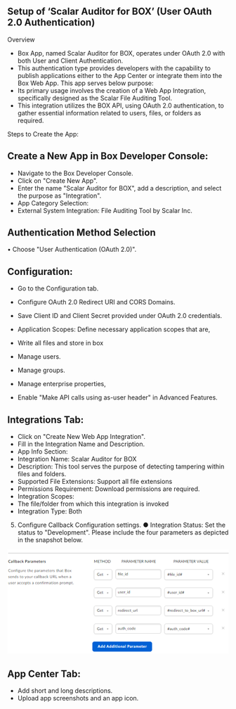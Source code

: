 ##	Setup of ‘Scalar Auditor for BOX’ (User OAuth 2.0 Authentication)

Overview

*	Box App, named Scalar Auditor for BOX, operates under OAuth 2.0 with both User and Client Authentication. 
*	This authentication type provides developers with the capability to publish applications either to the App Center or integrate them into the Box Web App.
This app serves below purpose:
*	Its primary usage involves the creation of a Web App Integration, specifically designed as the Scalar File Auditing Tool. 
*	This integration utilizes the BOX API, using OAuth 2.0 authentication, to gather essential information related to users, files, or folders as required.

Steps to Create the App:

##	Create a New App in Box Developer Console:

*	Navigate to the Box Developer Console.
*	Click on "Create New App".
*	Enter the name "Scalar Auditor for BOX", add a description, and select the purpose as "Integration".
*	App Category Selection:
*	External System Integration: File Auditing Tool by Scalar Inc.
	

##	Authentication Method Selection

•	Choose "User Authentication (OAuth 2.0)".


##	Configuration:

*	Go to the Configuration tab.
*	Configure OAuth 2.0 Redirect URI and CORS Domains.
*	Save Client ID and Client Secret provided under OAuth 2.0 credentials.
*	Application Scopes: Define necessary application scopes that are,
*	Write all files and store in box 
*	Manage users.
*	Manage groups.
*	Manage enterprise properties,



*	Enable "Make API calls using as-user header" in Advanced Features.

##	Integrations Tab:

*	Click on "Create New Web App Integration".
*	Fill in the Integration Name and Description.
*	App Info Section:
*	Integration Name: Scalar Auditor for BOX
*	Description: This tool serves the purpose of detecting tampering within files and folders.
*	Supported File Extensions: Support all file extensions
*	Permissions Requirement: Download permissions are required.
*	Integration Scopes:
*	The file/folder from which this integration is invoked
*	Integration Type: Both

5.	Configure Callback Configuration settings.
●	Integration Status: Set the status to "Development".
Please include the four parameters as depicted in the snapshot below.


![image12](docs/assets/images/imagess.png)

##	App Center Tab:

*	Add short and long descriptions.
*	Upload app screenshots and an app icon.
